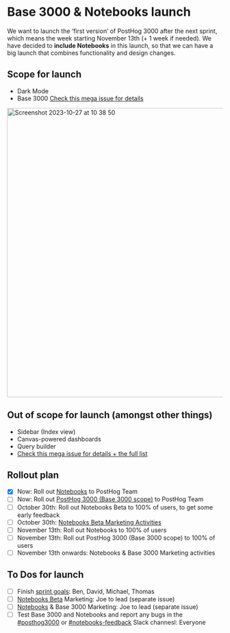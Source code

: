 # Base 3000 & Notebooks launch

We want to launch the ‘first version’ of PostHog 3000 after the next sprint, which means the week starting November 13th (+ 1 week if needed). We have decided to **include Notebooks** in this launch, so that we can have a big launch that combines functionality and design changes.

## Scope for launch

- Dark Mode
- Base 3000 [Check this mega issue for details](https://github.com/PostHog/posthog/issues/18089)
    
<img width="674" alt="Screenshot 2023-10-27 at 10 38 50" src="https://github.com/PostHog/meta/assets/14750837/abb9e559-91ea-408b-a8fd-5105f3c4c626">

## Out of scope for launch (amongst other things)

- Sidebar (Index view)
- Canvas-powered dashboards
- Query builder
- [Check this mega issue for details + the full list](https://github.com/PostHog/posthog/issues/18089)

## Rollout plan

- [x]  Now: Roll out [Notebooks](https://app.posthog.com/feature_flags/8734) to PostHog Team
- [ ]  Now: Roll out [PostHog 3000 (Base 3000 scope)](https://app.posthog.com/feature_flags/8472) to PostHog Team
- [ ]  October 30th: Roll out Notebooks Beta to 100% of users, to get some early feedback
- [ ]  October 30th: [Notebooks Beta Marketing Activities](https://github.com/PostHog/meta/issues/139)
- [ ]  November 13th: Roll out Notebooks to 100% of users
- [ ]  November 13th: Roll out PostHog 3000 (Base 3000 scope) to 100% of users
- [ ]  November 13th onwards: Notebooks & Base 3000 Marketing activities

## To Dos for launch

- [ ]  Finish [sprint goals](https://github.com/PostHog/posthog/issues/18174#issuecomment-1779475963): Ben, David, Michael, Thomas
- [ ]  [Notebooks Beta](https://github.com/PostHog/meta/issues/139) Marketing: Joe to lead (separate issue)
- [ ]  [Notebooks](https://github.com/PostHog/meta/issues/139) & Base 3000 Marketing: Joe to lead (separate issue)
- [ ]  Test Base 3000 and Notebooks and report any bugs in the [#posthog3000](https://posthog.slack.com/archives/C04L2CV12V9) or [#notebooks-feedback](https://posthog.slack.com/archives/C05N9R3HT7V) Slack channesl: Everyone
